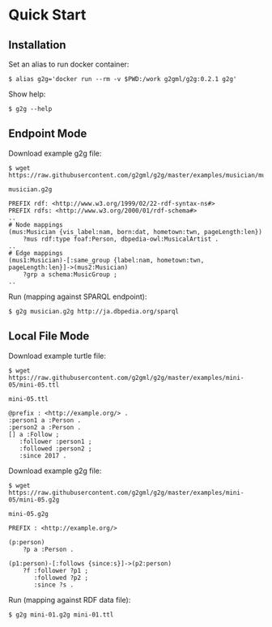 # Quick Start

## Installation

Set an alias to run docker container:

    $ alias g2g='docker run --rm -v $PWD:/work g2gml/g2g:0.2.1 g2g'

Show help:

    $ g2g --help

## Endpoint Mode

Download example g2g file:

    $ wget https://raw.githubusercontent.com/g2gml/g2g/master/examples/musician/musician.g2g
    
`musician.g2g`

    PREFIX rdf: <http://www.w3.org/1999/02/22-rdf-syntax-ns#>
    PREFIX rdfs: <http://www.w3.org/2000/01/rdf-schema#>
    ..
    # Node mappings
    (mus:Musician {vis_label:nam, born:dat, hometown:twn, pageLength:len})
        ?mus rdf:type foaf:Person, dbpedia-owl:MusicalArtist .
    ..
    # Edge mappings
    (mus1:Musician)-[:same_group {label:nam, hometown:twn, pageLength:len}]->(mus2:Musician)
        ?grp a schema:MusicGroup ;
    ..

Run (mapping against SPARQL endpoint):

    $ g2g musician.g2g http://ja.dbpedia.org/sparql

## Local File Mode

Download example turtle file:

    $ wget https://raw.githubusercontent.com/g2gml/g2g/master/examples/mini-05/mini-05.ttl
    
`mini-05.ttl`
    
    @prefix : <http://example.org/> .
    :person1 a :Person .
    :person2 a :Person .
    [] a :Follow ;
       :follower :person1 ;
       :followed :person2 ;
       :since 2017 .
    
Download example g2g file:

    $ wget https://raw.githubusercontent.com/g2gml/g2g/master/examples/mini-05/mini-05.g2g
    
`mini-05.g2g`

    PREFIX : <http://example.org/>
    
    (p:person)
        ?p a :Person .
    
    (p1:person)-[:follows {since:s}]->(p2:person)
        ?f :follower ?p1 ;
           :followed ?p2 ;
           :since ?s .

Run (mapping against RDF data file):

    $ g2g mini-01.g2g mini-01.ttl
